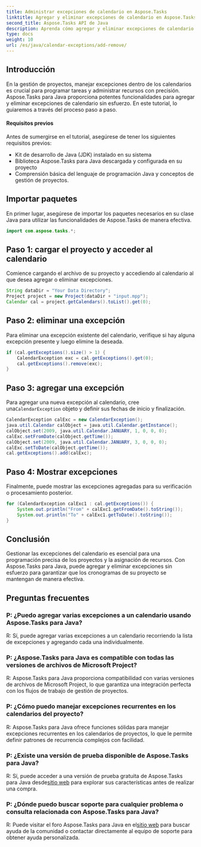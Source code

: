 ```yaml
---
title: Administrar excepciones de calendario en Aspose.Tasks
linktitle: Agregar y eliminar excepciones de calendario en Aspose.Tasks
second_title: Aspose.Tasks API de Java
description: Aprenda cómo agregar y eliminar excepciones de calendario en Aspose.Tasks para Java de manera eficiente. Mejore los flujos de trabajo de gestión de proyectos sin esfuerzo.
type: docs
weight: 10
url: /es/java/calendar-exceptions/add-remove/
---
```


## Introducción
En la gestión de proyectos, manejar excepciones dentro de los calendarios es crucial para programar tareas y administrar recursos con precisión. Aspose.Tasks para Java proporciona potentes funcionalidades para agregar y eliminar excepciones de calendario sin esfuerzo. En este tutorial, lo guiaremos a través del proceso paso a paso.
#### Requisitos previos
Antes de sumergirse en el tutorial, asegúrese de tener los siguientes requisitos previos:
- Kit de desarrollo de Java (JDK) instalado en su sistema
- Biblioteca Aspose.Tasks para Java descargada y configurada en su proyecto
- Comprensión básica del lenguaje de programación Java y conceptos de gestión de proyectos.

## Importar paquetes
En primer lugar, asegúrese de importar los paquetes necesarios en su clase Java para utilizar las funcionalidades de Aspose.Tasks de manera efectiva.
```java
import com.aspose.tasks.*;
```
## Paso 1: cargar el proyecto y acceder al calendario
Comience cargando el archivo de su proyecto y accediendo al calendario al que desea agregar o eliminar excepciones.
```java
String dataDir = "Your Data Directory";
Project project = new Project(dataDir + "input.mpp");
Calendar cal = project.getCalendars().toList().get(0);
```
## Paso 2: eliminar una excepción
Para eliminar una excepción existente del calendario, verifique si hay alguna excepción presente y luego elimine la deseada.
```java
if (cal.getExceptions().size() > 1) {
    CalendarException exc = cal.getExceptions().get(0);
    cal.getExceptions().remove(exc);
}
```
## Paso 3: agregar una excepción
 Para agregar una nueva excepción al calendario, cree una`CalendarException` objeto y definir sus fechas de inicio y finalización.
```java
CalendarException calExc = new CalendarException();
java.util.Calendar calObject = java.util.Calendar.getInstance();
calObject.set(2009, java.util.Calendar.JANUARY, 1, 0, 0, 0);
calExc.setFromDate(calObject.getTime());
calObject.set(2009, java.util.Calendar.JANUARY, 3, 0, 0, 0);
calExc.setToDate(calObject.getTime());
cal.getExceptions().add(calExc);
```
## Paso 4: Mostrar excepciones
Finalmente, puede mostrar las excepciones agregadas para su verificación o procesamiento posterior.
```java
for (CalendarException calExc1 : cal.getExceptions()) {
    System.out.println("From" + calExc1.getFromDate().toString());
    System.out.println("To" + calExc1.getToDate().toString());
}
```

## Conclusión
Gestionar las excepciones del calendario es esencial para una programación precisa de los proyectos y la asignación de recursos. Con Aspose.Tasks para Java, puede agregar y eliminar excepciones sin esfuerzo para garantizar que los cronogramas de su proyecto se mantengan de manera efectiva.

## Preguntas frecuentes
### P: ¿Puedo agregar varias excepciones a un calendario usando Aspose.Tasks para Java?

R: Sí, puede agregar varias excepciones a un calendario recorriendo la lista de excepciones y agregando cada una individualmente.

### P: ¿Aspose.Tasks para Java es compatible con todas las versiones de archivos de Microsoft Project?

R: Aspose.Tasks para Java proporciona compatibilidad con varias versiones de archivos de Microsoft Project, lo que garantiza una integración perfecta con los flujos de trabajo de gestión de proyectos.

### P: ¿Cómo puedo manejar excepciones recurrentes en los calendarios del proyecto?

R: Aspose.Tasks para Java ofrece funciones sólidas para manejar excepciones recurrentes en los calendarios de proyectos, lo que le permite definir patrones de recurrencia complejos con facilidad.

### P: ¿Existe una versión de prueba disponible de Aspose.Tasks para Java?

 R: Sí, puede acceder a una versión de prueba gratuita de Aspose.Tasks para Java desde[sitio web](https://releases.aspose.com/) para explorar sus características antes de realizar una compra.

### P: ¿Dónde puedo buscar soporte para cualquier problema o consulta relacionada con Aspose.Tasks para Java?

 R: Puede visitar el foro Aspose.Tasks para Java en el[sitio web](https://reference.aspose.com/tasks/java/) para buscar ayuda de la comunidad o contactar directamente al equipo de soporte para obtener ayuda personalizada.
